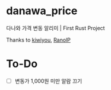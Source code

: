 # danawa_price
다나와 가격 변동 알리미 | First Rust Project

Thanks to [kiwiyou](https://github.com/kiwiyou), [RanolP](https://github.com/RanolP)

# To-Do

- [ ] 변동가 1,000원 미만 알람 끄기